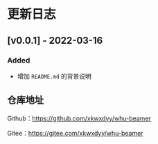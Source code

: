 # 更新日志

## [v0.0.1] - 2022-03-16

### Added

- 增加 `README.md` 的背景说明

## 仓库地址

Github：https://github.com/xkwxdyy/whu-beamer

Gitee：https://gitee.com/xkwxdyy/whu-beamer


